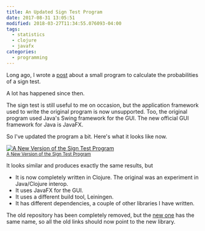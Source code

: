```yaml
---
title: An Updated Sign Test Program
date: 2017-08-31 13:05:51
modified: 2018-03-27T11:34:55.076093-04:00
tags:
  - statistics
  - clojure
  - javafx
categories:
  - programming
---
```


Long ago, I wrote a [post](https://yo-dave.com/2011/07/09/the-sign-test/) about a small program to calculate the probabilities of a sign test.

A lot has happened since then.

The sign test is still useful to me on occasion, but the application framework used to write the original program is now unsupported. Too, the original program used Java's Swing framework for the GUI. The new official GUI framework for Java is JavaFX.

So I've updated the program a bit. Here's what it looks like now.

[![A New Version of the Sign Test Program](/static/img/2017-08-32-new-sign-test-program.PNG "A New Version of the Sign Test Program")<br><small>A New Version of the Sign Test Program</small>](/static/img/2017-08-32-new-sign-test-program.PNG)

 It looks similar and produces exactly the same results, but

- It is now completely written in Clojure. The original was an experiment in Java/Clojure interop.
- It uses JavaFX for the GUI.
- It uses a different build tool, Leiningen.
- It has different dependencies, a couple of other libraries I have written.

The old repository has been completely removed, but the [new one](https://helixteamhub.cloud/Regolith/projects/binom-stats/repositories/signtest/tree/default) has the same name, so all the old links should now point to the new library.
